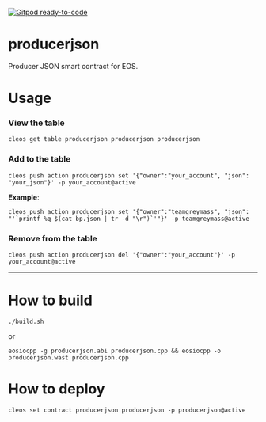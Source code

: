 [![Gitpod ready-to-code](https://img.shields.io/badge/Gitpod-ready--to--code-blue?logo=gitpod)](https://gitpod.io/#https://github.com/greymass/producerjson)

# producerjson

Producer JSON smart contract for EOS.

# Usage

### View the table

```
cleos get table producerjson producerjson producerjson
```

### Add to the table

```
cleos push action producerjson set '{"owner":"your_account", "json": "your_json"}' -p your_account@active
```

**Example**:
```
cleos push action producerjson set '{"owner":"teamgreymass", "json": "'`printf %q $(cat bp.json | tr -d "\r")`'"}' -p teamgreymass@active
```

### Remove from the table

```
cleos push action producerjson del '{"owner":"your_account"}' -p your_account@active
```


---

# How to build
```
./build.sh
```
or
```
eosiocpp -g producerjson.abi producerjson.cpp && eosiocpp -o producerjson.wast producerjson.cpp
```

# How to deploy

```
cleos set contract producerjson producerjson -p producerjson@active
```
